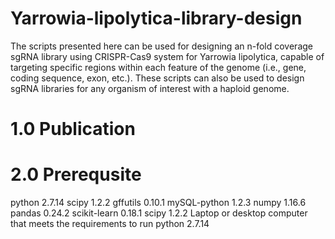 # Yarrowia-lipolytica-library-design
The scripts presented here can be used for designing an n-fold coverage sgRNA library using CRISPR-Cas9 system for Yarrowia lipolytica, capable of targeting specific regions within each feature of the genome (i.e., gene, coding sequence, exon, etc.). These scripts can also be used to design sgRNA libraries for any organism of interest with a haploid genome.
# 1.0 Publication

# 2.0 Prerequsite
python 2.7.14
scipy 1.2.2
gffutils 0.10.1
mySQL-python 1.2.3
numpy 1.16.6
pandas 0.24.2
scikit-learn 0.18.1
scipy 1.2.2
Laptop or desktop computer that meets the requirements to run python 2.7.14

